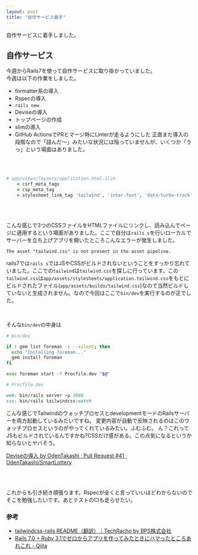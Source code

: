 ```yaml
---
layout: post
title: "自作サービス着手"
---
```

自作サービスに着手しました。

## 自作サービス
今週からRails7を使って自作サービスに取り掛かっていました。
<br>
今週は以下の作業をしました。
- formatter系の導入
- Rspecの導入
- `rails new`
- Deviseの導入
- トップページの作成
- slimの導入
- GitHub ActionsでPRとマージ時にLinterが走るようにした
正直まだ導入の段階なので「詰んだ〜」みたいな状況には陥っていませんが、いくつか「うっ」という場面はありました。
<br>
<br>

```rb
# app/views/layouts/application.html.slim
    = csrf_meta_tags
    = csp_meta_tag
    = stylesheet_link_tag 'tailwind', 'inter-font', 'data-turbo-track': 'reload'
```
<br>
<br>

こんな感じで3つのCSSファイルをHTMLファイルにリンクし、読み込んでページに適用するという場面がありました。ここで自分は`rails s`を行いローカルでサーバーを立ち上げアプリを開いたところこんなエラーが発生しました。

```
The asset "tailwind.css" is not present in the asset pipeline.
```

rails7では`rails s`ではJSやCSSがビルドされないということをすっかり忘れていました。ここでの`tailwind`は`tailwind.css`を探しに行っています。この`tailwind.css`は`app/assets/stylesheets/application.tailwind.css`をもとにビルドされたファイル(`app/assets/builds/tailwind.css`)なので当然ビルドしていないと生成されません。なので今回はここで`bin/dev`を実行するのが正でした。

<br>

そんな`bin/dev`の中身は

```sh
# bin/dev

if ! gem list foreman -i --silent; then
  echo "Installing foreman..."
  gem install foreman
fi

exec foreman start -f Procfile.dev "$@"
```

```rb
# Procfile.dev

web: bin/rails server -p 3000
css: bin/rails tailwindcss:watch
```

こんな感じでTailwindのウォッチプロセスとdevelopmentモードのRailsサーバーを両方起動しているみたいですね。
変更内容が自動で反映されるのはこのウォッチプロセスというのがやってくれているみたい。ふむふむ。
ん？これってJSもビルドされているんですかね?CSSだけ感がある。この点気になるというか知らないとヤバそう。

[Deviseの導入 by OdenTakashi · Pull Request \#41 · OdenTakashi/SmartLottery](https://github.com/OdenTakashi/SmartLottery/pull/41)

<br>
<br>

これからも引き続き頑張ります。Rspecが全くと言っていいほどわからないのでそこを勉強したいです。あとテストのCIも走らせたい。

### 参考
- [tailwindcss\-rails README（翻訳）｜TechRacho by BPS株式会社](https://techracho.bpsinc.jp/hachi8833/2022_10_27/122530)
- [Rails 7\.0 \+ Ruby 3\.1でゼロからアプリを作ってみたときにハマったところあれこれ \- Qiita](https://qiita.com/jnchito/items/5c41a7031404c313da1f#bindev-%E3%82%B3%E3%83%9E%E3%83%B3%E3%83%89%E3%81%A7%E3%82%B5%E3%83%BC%E3%83%90%E3%82%92%E8%B5%B7%E5%8B%95%E3%81%99%E3%82%8B)
